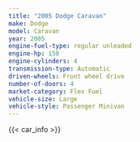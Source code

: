 ```yaml
---
title: "2005 Dodge Caravan"
make: Dodge
model: Caravan
year: 2005
engine-fuel-type: regular unleaded
engine-hp: 150
engine-cylinders: 4
transmission-type: Automatic
driven-wheels: Front wheel drive
number-of-doors: 4
market-category: Flex Fuel
vehicle-size: Large
vehicle-style: Passenger Minivan
---
```


{{< car_info >}}
